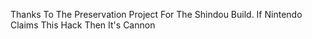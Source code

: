 Thanks To The Preservation Project For The Shindou Build. If Nintendo Claims This Hack Then It's Cannon
